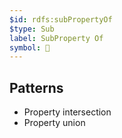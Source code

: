 ```yaml
---
$id: rdfs:subPropertyOf
$type: Sub
label: SubProperty Of
symbol: 🔵
---
```


## Patterns

- Property intersection
- Property union

